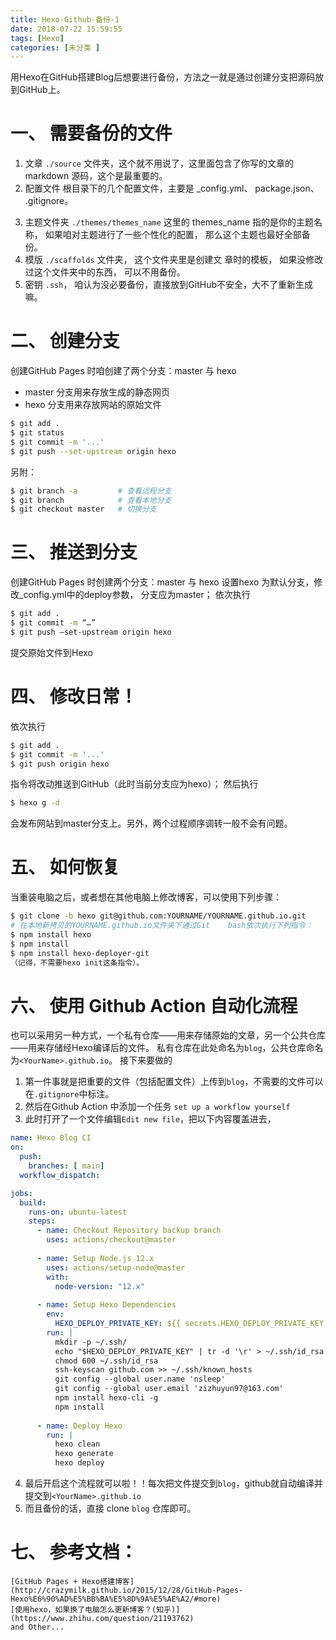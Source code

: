```yaml
---
title: Hexo-Github-备份-1
date: 2018-07-22 15:59:55
tags: [Hexo]
categories: [未分类 ]
---
```


用Hexo在GitHub搭建Blog后想要进行备份，方法之一就是通过创建分支把源码放到GitHub上。

# 一、 需要备份的文件
1. 文章
`./source` 文件夹，这个就不用说了，这里面包含了你写的文章的 markdown 源码，这个是最重要的。
2. 配置文件
根目录下的几个配置文件，主要是 _config.yml、 package.json、 .gitignore。
<!-- more -->
3. 主题文件夹
`./themes/themes_name` 这里的 themes_name 指的是你的主题名称， 如果咱对主题进行了一些个性化的配置， 那么这个主题也最好全部备份。
4. 模版
`./scaffolds` 文件夹， 这个文件夹里是创建文	章时的模板， 如果没修改过这个文件夹中的东西， 可以不用备份。
5. 密钥
`.ssh`， 咱认为没必要备份，直接放到GitHub不安全，大不了重新生成嘛。

# 二、 创建分支

创建GitHub Pages 时咱创建了两个分支：master 与 hexo

- master 分支用来存放生成的静态网页
- hexo 分支用来存放网站的原始文件
		
```bash
$ git add .
$ git status
$ git commit -m '...'
$ git push --set-upstream origin hexo
```
	
另附：
```bash
$ git branch -a 		# 查看远程分支
$ git branch 			# 查看本地分支
$ git checkout master 	# 切换分支
```

# 三、 推送到分支

创建GitHub Pages 时创建两个分支：master 与 hexo
设置hexo 为默认分支，修改_config.yml中的deploy参数， 分支应为master；
依次执行
```bash
$ git add . 
$ git commit -m “…”
$ git push –set-upstream origin hexo
```
提交原始文件到Hexo

# 四、 修改日常！

依次执行
```bash
$ git add .
$ git commit -m '...'
$ git push origin hexo 
```
指令将改动推送到GitHub（此时当前分支应为hexo）；
然后执行
```bash
$ hexo g -d
```
会发布网站到master分支上。另外，两个过程顺序调转一般不会有问题。

# 五、 如何恢复

当重装电脑之后，或者想在其他电脑上修改博客，可以使用下列步骤：
	
```bash
$ git clone -b hexo git@github.com:YOURNAME/YOURNAME.github.io.git
# 在本地新拷贝的YOURNAME.github.io文件夹下通过Git 	bash依次执行下列指令：
$ npm install hexo
$ npm install
$ npm install hexo-deployer-git
（记得，不需要hexo init这条指令）。
```

# 六、 使用 Github Action 自动化流程
也可以采用另一种方式，一个私有仓库——用来存储原始的文章，另一个公共仓库——用来存储经Hexo编译后的文件。
私有仓库在此处命名为`blog`，公共仓库命名为`<YourName>.github.io`。
接下来要做的
1. 第一件事就是把重要的文件（包括配置文件）上传到`blog`，不需要的文件可以在`.gitignore`中标注。
2. 然后在Github Action 中添加一个任务 `set up a workflow yourself`
3. 此时打开了一个文件编辑`Edit new file`，把以下内容覆盖进去，
```yml
name: Hexo Blog CI
on:
  push:
    branches: [ main]
  workflow_dispatch:

jobs:
  build:
    runs-on: ubuntu-latest
    steps:
      - name: Checkout Repository backup branch
        uses: actions/checkout@master 
    
      - name: Setup Node.js 12.x 
        uses: actions/setup-node@master 
        with:
          node-version: "12.x"
      
      - name: Setup Hexo Dependencies
        env:
          HEXO_DEPLOY_PRIVATE_KEY: ${{ secrets.HEXO_DEPLOY_PRIVATE_KEY }}
        run: |
          mkdir -p ~/.ssh/
          echo "$HEXO_DEPLOY_PRIVATE_KEY" | tr -d '\r' > ~/.ssh/id_rsa 
          chmod 600 ~/.ssh/id_rsa
          ssh-keyscan github.com >> ~/.ssh/known_hosts
          git config --global user.name 'nsleep' 
          git config --global user.email 'zizhuyun97@163.com'
          npm install hexo-cli -g
          npm install
          
      - name: Deploy Hexo 
        run: |
          hexo clean
          hexo generate 
          hexo deploy
```
4. 最后开启这个流程就可以啦！！每次把文件提交到`blog`，github就自动编译并提交到`<YourName>.github.io`
5. 而且备份的话，直接 clone `blog` 仓库即可。

# 七、 参考文档：
	[GitHub Pages + Hexo搭建博客](http://crazymilk.github.io/2015/12/28/GitHub-Pages-Hexo%E6%90%AD%E5%BB%BA%E5%8D%9A%E5%AE%A2/#more)
	[使用hexo，如果换了电脑怎么更新博客？(知乎)](https://www.zhihu.com/question/21193762)
	and Other...


